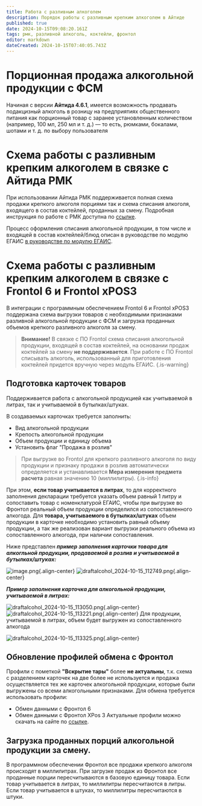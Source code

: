 ```yaml
---
title: Работа с разливным алкоголем
description: Порядок работы с разливным крепким алкоголем в Айтиде
published: true
date: 2024-10-15T09:08:20.161Z
tags: рмк, разливной алкоголь, коктейли, фронтол
editor: markdown
dateCreated: 2024-10-15T07:40:05.743Z
---
```


# Порционная продажа алкогольной продукции с ФСМ
Начиная с версии **Айтида 4.6.1**, имеется возможность продавать подакцизный алкоголь в розницу на предприятиях общественного питания как порционный товар с заранее установленным количеством (например, 100 мл, 250 мл и т. д.) — то есть, рюмками, бокалами, шотами и т. д. по выбору пользователя

# Схема работы с разливным крепким алкоголем в связке с Айтида РМК
При использовании Айтида РМК поддерживается полная схема продажи крепкого алкоголя порциями так и схема списания алкоголя, входящего в состав коктейлей, проданных за смену.
Подробная инструкция по работе с РМК доступна по [ссылке](/rmk/working#разливные-напитки-с-фсм-крепкий-алкоголь).

Процесс оформления списания алкогольной продукции, в том числе и входящей в состав коктейлей/блюд описан в руководстве по модулю ЕГАИС [в руководстве по модулю ЕГАИС](/egais/working#отправка-актов-списания-продукции-в-егаис).

# Схема работы с разливным крепким алкоголем в связке с Frontol 6 и Frontol xPOS3

В интеграции с программным обеспечением Frontol 6 и Frontol xPOS3 поддержана схема выгрузки товаров с необходимыми признаками разливной алкогольной продукции с ФСМ и загрузка проданных объемов крепкого разливного алкоголя за смену.

> **Внимание!** В связке с ПО Frontol схема списания алкогольной продукции, входящей в состав коктейлей, на основании продаж коктейлей за смену **не поддерживается**. При работе с ПО Frontol списывать алкоголь, использованный для приготовления коктейлей придется вручную через модуль ЕГАИС.
{.is-warning}

## Подготовка карточек товаров
Поддерживается работа с алкогольной продукцией как учитываемой в литрах, так и учитываемой в бутылках/штуках.

В создаваемых карточках требуется заполнить:
- Вид алкогольной продукции
- Крепость алкогольной продукции
- Объем продукции и единицу объема
- Установить флаг "Продажа в розлив"

> При выгрузке во Frontol для крепкого разливного алкоголя по виду продукции и признаку продажи в розлив автоматически определяется и устанавливается **Мера измерения предмета расчета** равная значению 10 (миллилитры).
{.is-info}

При этом, **если товар учитывается в литрах**, то для корректного заполнения декларации требуется указать объем равный 1 литру и сопоставить товар с номенклатурой ЕГАИС, чтобы при выгрузке во Фронтол реальный объем продукции определился из сопоставленного алкогода.
Для **товара, учитываемого в бутылках/штуках** объем продукции в карточке необходимо установить  равный объему продукции, а так же реализован вариант выгрузки реального объема из сопоставленного алкогода, при наличии сопоставления.

Ниже представлен ***пример заполнения карточки товара для алкогльной продукции, продаваемой в розлив и учитываемой в бутылках/штуках:***

![image.png](/images/egais/draftalcohol/image.png){.align-center}
![draftalcohol_2024-10-15_112749.png](/images/egais/draftalcohol/draftalcohol_2024-10-15_112749.png){.align-center}

***Пример заполнения карточка для алкогольной продукции, учитываемой в литрах:***

![draftalcohol_2024-10-15_113050.png](/images/egais/draftalcohol/draftalcohol_2024-10-15_113050.png){.align-center}
![draftalcohol_2024-10-15_113221.png](/images/egais/draftalcohol/draftalcohol_2024-10-15_113221.png){.align-center}
Для продукции, учитываемой в литрах, объем будет выгружен из сопоставленного алкогода

![draftalcohol_2024-10-15_113325.png](/images/egais/draftalcohol/draftalcohol_2024-10-15_113325.png){.align-center}

## Обновление профилей обмена с Фронтол
Профили с пометкой **"Вскрытие тары"** более **не актуальны**, т.к. схема с разделением карточек на две более не используется и продажа осуществляется тех же карточек алкогольной продукции, которые были выгружены со всеми алкогольными признаками.
Для обмена требуется использовать профили:
- Обмен данными с Фронтол 6
- Обмен данными с Фронтол XPos 3
Актуальные профили можно скачать на сайте по [ссылке](https://itida.ru/obnovleniya-i-profili/profili-oborudovaniya-algoritmy-parametry-i-funktsii).

## Загрузка проданных порций алкогольной продукции за смену.
В программном обеспечении Фронтол все продажи крепкого алкоголя происходят в миллилитрах. При загрузке продаж из Фронтол все проданные порции пересчитываются в базовую единицу товара. Если товар учитывается в литрах, то миллилитры пересчитаются в литры. Если товар учитывается в штуках, то миллилитры пересчитаются в штуки.